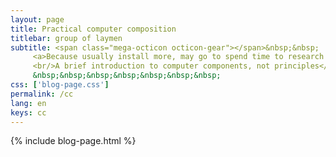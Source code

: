 ```yaml
---
layout: page
title: Practical computer composition
titlebar: group of laymen
subtitle: <span class="mega-octicon octicon-gear"></span>&nbsp;&nbsp;
     <a>Because usually install more, may go to spend time to research more computer hardware related knowledge
     <br/>A brief introduction to computer components, not principles</a><br/>
     &nbsp;&nbsp;&nbsp;&nbsp;&nbsp;&nbsp;&nbsp; 
css: ['blog-page.css']
permalink: /cc
lang: en
keys: cc
---
```

{% include blog-page.html %}